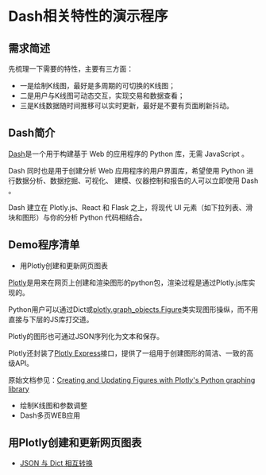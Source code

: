 # Dash相关特性的演示程序

**需求简述**
---
先梳理一下需要的特性，主要有三方面：
* 一是绘制K线图，最好是多周期的可切换的K线图；
* 二是用户与K线图可动态交互，实现交易和数据查看；
* 三是K线数据随时间推移可以实时更新，最好是不要有页面刷新抖动。


**Dash简介**
---
[Dash](https://dash.plotly.com/)是一个用于构建基于 Web 的应用程序的 Python 库，无需 JavaScript 。

Dash 同时也是用于创建分析 Web 应用程序的用户界面库，希望使用 Python 进行数据分析、数据挖掘、可视化、
建模、仪器控制和报告的人可以立即使用 Dash 。

Dash 建立在 Plotly.js、React 和 Flask 之上，将现代 UI 元素（如下拉列表、滑块和图形）与你的分析 Python 代码相结合。


**Demo程序清单**
---
+ 用Plotly创建和更新网页图表

[Plotly](https://dash.plotly.com/dash-core-components/graph)是用来在网页上创建和渲染图形的python包，渲染过程是通过Plotly.js库实现的。

Python用户可以通过Dict或[plotly.graph_objects.Figure](https://plotly.com/python-api-reference/plotly.graph_objects.html)类实现图形操纵，而不用直接与下层的JS库打交道。

Plotly的图形也可通过JSON序列化为文本和保存。

Plotly还封装了[Plotly Express](https://plotly.com/python/plotly-express/)接口，提供了一组用于创建图形的简洁、一致的高级API。

原始文档参见：[Creating and Updating Figures with Plotly's Python graphing library](https://plotly.com/python/creating-and-updating-figures/)
+ 绘制K线图和参数调整
+ Dash多页WEB应用


**用Plotly创建和更新网页图表**
---
+ [JSON 与 Dict 相互转换](https://github.com/htsong/KLineStreaming/blob/master/RelatedFeaturesOfDash/transform_json_dict.py)
